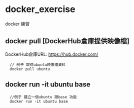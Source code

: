 # docker_exercise
docker 練習

## docker pull [DockerHub倉庫提供映像檔]

DockerHub倉庫URL: https://hub.docker.com/

```
  // 例子 取得ubuntu映像檔資料
  docker pull ubuntu
```

## docker run -it ubuntu base

```
  //例子 建立一個ubuntu 跟base 功能
  docker run -it ubuntu base
```
